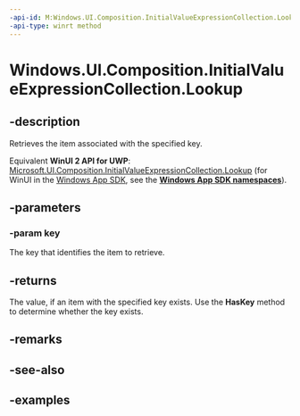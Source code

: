 ```yaml
---
-api-id: M:Windows.UI.Composition.InitialValueExpressionCollection.Lookup(System.String)
-api-type: winrt method
---
```


<!-- Method syntax.
public string InitialValueExpressionCollection.Lookup(String key)
-->

# Windows.UI.Composition.InitialValueExpressionCollection.Lookup

## -description

Retrieves the item associated with the specified key.

Equivalent **WinUI 2 API for UWP**: [Microsoft.UI.Composition.InitialValueExpressionCollection.Lookup](/windows/winui/api/microsoft.ui.composition.initialvalueexpressioncollection.lookup) (for WinUI in the [Windows App SDK](/windows/apps/windows-app-sdk/), see the **[Windows App SDK namespaces](/windows/windows-app-sdk/api/winrt/)**).

## -parameters

### -param key

The key that identifies the item to retrieve.

## -returns

The value, if an item with the specified key exists. Use the **HasKey** method to determine whether the key exists.

## -remarks

## -see-also

## -examples

